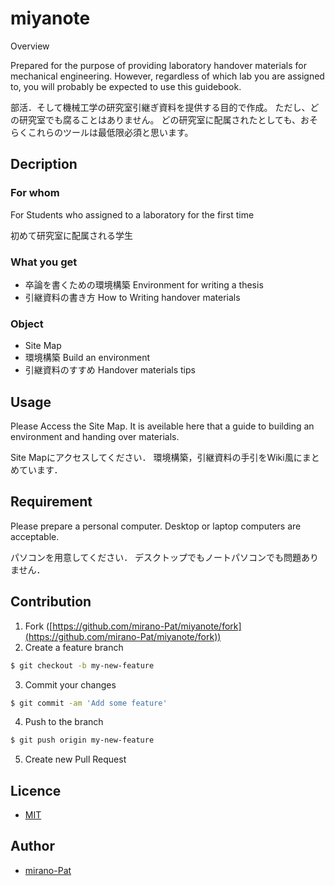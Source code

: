 miyanote
====

Overview  

Prepared for the purpose of providing laboratory handover materials for mechanical engineering. 
However, regardless of which lab you are assigned to, you will probably be expected to use this guidebook.

部活．そして機械工学の研究室引継ぎ資料を提供する目的で作成。
ただし、どの研究室でも腐ることはありません。
どの研究室に配属されたとしても、おそらくこれらのツールは最低限必須と思います。 

## Decription

### For whom

For Students who assigned to a laboratory for the first time

初めて研究室に配属される学生 

### What you get

* 卒論を書くための環境構築 Environment for writing a thesis
* 引継資料の書き方 How to Writing handover materials

### Object

* Site Map
* 環境構築 Build an environment
* 引継資料のすすめ Handover materials tips

## Usage

Please Access the Site Map.
It is aveilable here that a guide to building an environment and handing over materials.

Site Mapにアクセスしてください．
環境構築，引継資料の手引をWiki風にまとめています．

## Requirement
Please prepare a personal computer.
Desktop or laptop computers are acceptable.

パソコンを用意してください．
デスクトップでもノートパソコンでも問題ありません．

## Contribution
1. Fork ([https://github.com/mirano-Pat/miyanote/fork](https://github.com/mirano-Pat/miyanote/fork))
2. Create a feature branch 
```bash
$ git checkout -b my-new-feature
```
3. Commit your changes
```bash
$ git commit -am 'Add some feature'
```
4. Push to the branch
```bash
$ git push origin my-new-feature
```
5. Create new Pull Request

## Licence
* [MIT](https://github.com/mirano-Pat/miyanote/blob/main/LICENSE)

## Author
* [mirano-Pat](https://github.com/mirano-Pat)
